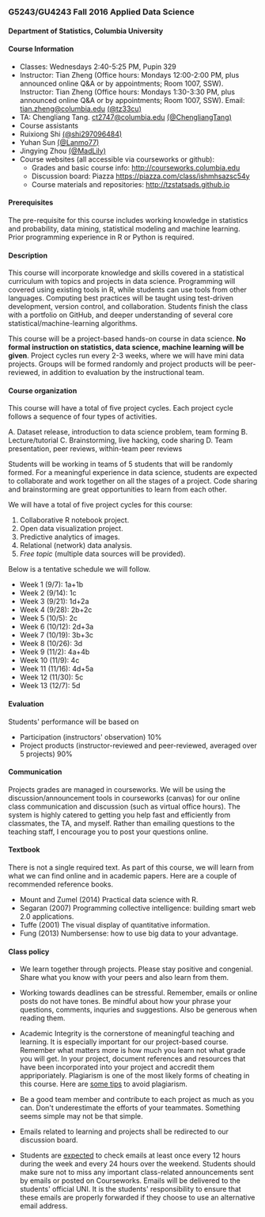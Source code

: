 ### G5243/GU4243 Fall 2016 Applied Data Science

#### Department of Statistics, Columbia University 

#### Course Information
* Classes: Wednesdays 2:40-5:25 PM, Pupin 329
* Instructor: Tian Zheng (Office hours: Mondays 12:00-2:00 PM, plus announced online Q&A or by appointments; Room 1007, SSW). Instructor: Tian Zheng (Office hours: Mondays 1:30-3:30 PM, plus announced online Q&A or by appointments; Room 1007, SSW). Email: <tian.zheng@columbia.edu> [(@tz33cu)](http://github.com/tz33cu)
* TA: Chengliang Tang. <ct2747@columbia.edu> [(@ChengliangTang)](http://github.com/ChengliangTang)
* Course assistants
 * Ruixiong Shi [(@shi297096484)](http://github.com/shi297096484)
 * Yuhan Sun [(@Lanmo77)](http://github.com/Lanmo77)
 * Jingying Zhou [(@MadLily)](http://github.com/MadLily)
* Course websites (all accessible via courseworks or github): 
  * Grades and basic course info: <http://courseworks.columbia.edu>
  * Discussion board: Piazza <https://piazza.com/class/ishmhsazsc54y>
  * Course materials and repositories: <http://tzstatsads.github.io>
 
#### Prerequisites
The pre-requisite for this course includes working knowledge in statistics and probability, data mining, statistical modeling and machine learning. Prior programming experience in R or Python is required. 

#### Description  
This course will incorporate knowledge and skills covered in a statistical curriculum with topics and projects in data science. Programming will covered using existing tools in R, while students can use tools from other languages. Computing best practices will be taught using test-driven development, version control, and collaboration. Students finish the class with a portfolio on GitHub, and deeper understanding of several core statistical/machine-learning algorithms. 

This course will be a project-based hands-on course in data science. **No formal instruction on statistics, data science, machine learning will be given**. Project cycles run every 2-3 weeks, where we will have mini data projects. Groups will be formed randomly and project products will be peer-reviewed, in addition to evaluation by the instructional team.

#### Course organization
This course will have a total of five project cycles. Each project cycle follows a sequence of four types of activities. 

A. Dataset release, introduction to data science problem, team forming
B. Lecture/tutorial
C. Brainstorming, live hacking, code sharing
D. Team presentation, peer reviews, within-team peer reviews

Students will be working in teams of 5 students that will be randomly formed. For a meaningful experience in data science, students are expected to collaborate and work together on all the stages of a project. Code sharing and brainstorming are great opportunities to learn from each other. 

We will have a total of five project cycles for this course:

1. Collaborative R notebook project. 
2. Open data visualization project.
3. Predictive analytics of images.
4. Relational (network) data analysis.
5. *Free topic* (multiple data sources will be provided).

Below is a tentative schedule we will follow.

+ Week 1 (9/7): 1a+1b
+ Week 2 (9/14): 1c
+ Week 3 (9/21): 1d+2a
+ Week 4 (9/28): 2b+2c
+ Week 5 (10/5): 2c
+ Week 6 (10/12): 2d+3a
+ Week 7 (10/19): 3b+3c
+ Week 8 (10/26): 3d
+ Week 9 (11/2): 4a+4b
+ Week 10 (11/9): 4c
+ Week 11 (11/16): 4d+5a
+ Week 12 (11/30): 5c
+ Week 13 (12/7): 5d

#### Evaluation

Students' performance will be based on 

* Participation (instructors' observation) 10%
* Project products (instructor-reviewed and peer-reviewed, averaged over 5 projects) 90%

#### Communication
Projects grades are managed in courseworks. We will be using the discussion/announcement tools in courseworks (canvas) for our online class communication and discussion (such as virtual office hours). The system is highly catered to getting you help fast and efficiently from classmates, the TA, and myself. Rather than emailing questions to the teaching staff, I encourage you to post your questions online. 

#### Textbook

There is not a single required text. As part of this course, we will learn from what we can find online and in academic papers. Here are a couple of recommended reference books. 

+ Mount and Zumel (2014) Practical data science with R.
+ Segaran (2007) Programming collective intelligence: building smart web 2.0 applications.
+ Tuffe (2001) The visual display of quantitative information.
+ Fung (2013) Numbersense: how to use big data to your advantage.

#### Class policy

* We learn together through projects. Please stay positive and congenial. Share what you know with your peers and also learn from them.

* Working towards deadlines can be stressful. Remember, emails or online posts do not have tones. Be mindful about how your phrase your questions, comments, inquries and suggestions. Also be generous when reading them. 
* Academic Integrity is the cornerstone of meaningful teaching and learning. It is especially important for our project-based course. Remember what matters more is how much you learn not what grade you will get. In your project, document references and resources that have been incorporated into your project and accredit them appriporiately. Plagiarism is one of the most likely forms of cheating in this course. Here are [some tips](http://library.columbia.edu/subject-guides/social-sciences/plagiarism.html) to avoid plagiarism.

* Be a good team member and contribute to each project as much as you can. Don't underestimate the efforts of your teammates. Something seems simple may not be that simple. 

* Emails related to learning and projects shall be redirected to our discussion board.
 
* Students are [expected](http://policylibrary.columbia.edu/student-email-communication-policy) to check emails at least once every 12 hours during the week and every 24 hours over the weekend. Students should make sure not to miss any important class-related announcements sent by emails or posted on Courseworks. Emails will be delivered to the students' official UNI. It is the students' responsibility to ensure that these emails are properly forwarded if they choose to use an alternative email address. 




